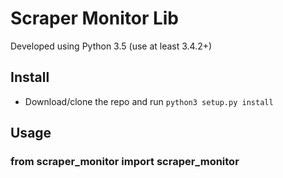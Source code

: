 # Scraper Monitor Lib

Developed using Python 3.5 (use at least 3.4.2+)  



## Install
- Download/clone the repo and run `python3 setup.py install`

## Usage

### **from scraper_monitor import scraper_monitor**
